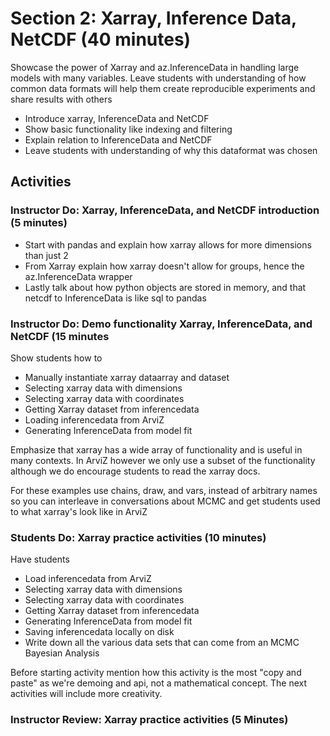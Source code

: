 # Section 2: Xarray, Inference Data, NetCDF (40 minutes)
Showcase the power of Xarray and az.InferenceData in handling large models
with many variables. Leave students with understanding of how common data
formats will help them create reproducible experiments and share results with others

* Introduce xarray, InferenceData and NetCDF
* Show basic functionality like indexing and filtering
* Explain relation to InferenceData and NetCDF
* Leave students with understanding of why this dataformat was chosen

## Activities
### Instructor Do: Xarray, InferenceData, and NetCDF introduction (5 minutes)
* Start with pandas and explain how xarray allows for more dimensions than just 2
* From Xarray explain how xarray doesn't allow for groups, hence the az.InferenceData wrapper
* Lastly talk about how python objects are stored in memory, and that netcdf to InferenceData
is like sql to pandas

### Instructor Do: Demo functionality Xarray, InferenceData, and NetCDF (15 minutes
Show students how to
* Manually instantiate xarray dataarray and dataset
* Selecting xarray data with dimensions
* Selecting xarray data with coordinates
* Getting Xarray dataset from inferencedata
* Loading inferencedata from ArviZ
* Generating InferenceData from model fit

Emphasize that xarray has a wide array of functionality and is useful in many
contexts. In ArviZ however we only use a subset of the functionality although
we do encourage students to read the xarray docs.

For these examples use chains, draw, and vars, instead of arbitrary names so you  can interleave in conversations about MCMC and get students used to what xarray's look like in ArviZ

### Students Do: Xarray practice activities (10 minutes)
Have students
* Load inferencedata from ArviZ
* Selecting xarray data with dimensions
* Selecting xarray data with coordinates
* Getting Xarray dataset from inferencedata
* Generating InferenceData from model fit
* Saving inferencedata locally on disk
* Write down all the various data sets that can come from an MCMC Bayesian Analysis

Before starting activity mention how this activity is the most "copy
and paste" as we're demoing and api, not a mathematical concept. The next
activities will include more creativity.

### Instructor Review: Xarray practice activities (5 Minutes)
